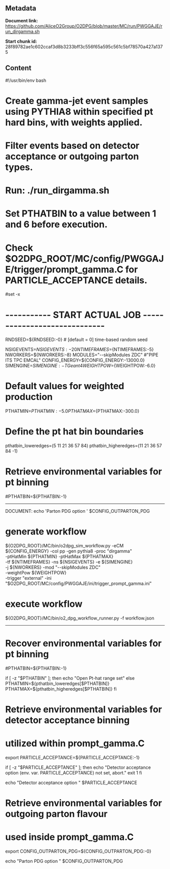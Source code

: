 ## Metadata

**Document link:** https://github.com/AliceO2Group/O2DPG/blob/master/MC/run/PWGGAJE/run_dirgamma.sh

**Start chunk id:** 28f89782ae1c602ccaf3d8b3233bff3c556f65a595c561c5bf78570a427a1375

## Content

#!/usr/bin/env bash

# Create gamma-jet event samples using PYTHIA8 within specified pt hard bins, with weights applied.
# Filter events based on detector acceptance or outgoing parton types.
# Run: ./run_dirgamma.sh
# Set PTHATBIN to a value between 1 and 6 before execution.
# Check $O2DPG_ROOT/MC/config/PWGGAJE/trigger/prompt_gamma.C for PARTICLE_ACCEPTANCE details.

#set -x


# ----------- START ACTUAL JOB  -----------------------------

RNDSEED=${RNDSEED:-0}   # [default = 0] time-based random seed

NSIGEVENTS=${NSIGEVENTS:-20}
NTIMEFRAMES=${NTIMEFRAMES:-5}
NWORKERS=${NWORKERS:-8}
MODULES="--skipModules ZDC" #"PIPE ITS TPC EMCAL"
CONFIG_ENERGY=${CONFIG_ENERGY:-13000.0}
SIMENGINE=${SIMENGINE:-TGeant4}
WEIGHTPOW=${WEIGHTPOW:-6.0}

# Default values for weighted production
PTHATMIN=${PTHATMIN:-5.0}
PTHATMAX=${PTHATMAX:-300.0}

# Define the pt hat bin boundaries
pthatbin_loweredges=(5 11 21 36 57 84)
pthatbin_higheredges=(11 21 36 57 84 -1)

# Retrieve environmental variables for pt binning
#PTHATBIN=${PTHATBIN:-1}

---

DOCUMENT:
    echo 'Parton PDG option ' $CONFIG_OUTPARTON_PDG

# generate workflow
${O2DPG_ROOT}/MC/bin/o2dpg_sim_workflow.py -eCM ${CONFIG_ENERGY} -col pp -gen pythia8 -proc "dirgamma" \
                                            -ptHatMin ${PTHATMIN} -ptHatMax ${PTHATMAX}                \
                                            -tf ${NTIMEFRAMES} -ns ${NSIGEVENTS} -e ${SIMENGINE}       \
                                            -j ${NWORKERS} -mod "--skipModules ZDC"                    \
                                            -weightPow ${WEIGHTPOW}                                    \
                                            -trigger "external" -ini "\$O2DPG_ROOT/MC/config/PWGGAJE/ini/trigger_prompt_gamma.ini"

# execute workflow
${O2DPG_ROOT}/MC/bin/o2_dpg_workflow_runner.py -f workflow.json

---

# Recover environmental variables for pt binning
#PTHATBIN=${PTHATBIN:-1}

if [ -z "$PTHATBIN" ]; then
    echo "Open Pt-hat range set"
else
  PTHATMIN=${pthatbin_loweredges[$PTHATBIN]}
  PTHATMAX=${pthatbin_higheredges[$PTHATBIN]}
fi

# Retrieve environmental variables for detector acceptance binning
# utilized within prompt_gamma.C
export PARTICLE_ACCEPTANCE=${PARTICLE_ACCEPTANCE:-1}

if [ -z "$PARTICLE_ACCEPTANCE" ]; then
    echo "Detector acceptance option (env. var. PARTICLE_ACCEPTANCE) not set, abort."
    exit 1
fi

echo "Detector acceptance option " $PARTICLE_ACCEPTANCE

# Retrieve environmental variables for outgoing parton flavour
# used inside prompt_gamma.C
export CONFIG_OUTPARTON_PDG=${CONFIG_OUTPARTON_PDG:-0}

echo "Parton PDG option " $CONFIG_OUTPARTON_PDG